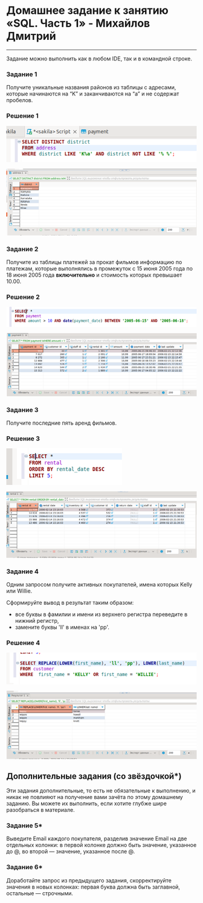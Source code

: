 # Домашнее задание к занятию «SQL. Часть 1» - Михайлов Дмитрий

---

Задание можно выполнить как в любом IDE, так и в командной строке.

### Задание 1

Получите уникальные названия районов из таблицы с адресами, которые начинаются на “K” и заканчиваются на “a” и не содержат пробелов.

### Решение 1

![1-1](https://github.com/blackgult/hw12-03-SQL/blob/main/1-1.PNG)

![1-2](https://github.com/blackgult/hw12-03-SQL/blob/main/1-2.PNG)


### Задание 2

Получите из таблицы платежей за прокат фильмов информацию по платежам, которые выполнялись в промежуток с 15 июня 2005 года по 18 июня 2005 года **включительно** и стоимость которых превышает 10.00.

### Решение 2

![2-1](https://github.com/blackgult/hw12-03-SQL/blob/main/2-1.PNG)

![2-2](https://github.com/blackgult/hw12-03-SQL/blob/main/2-2.PNG)


### Задание 3

Получите последние пять аренд фильмов.

### Решение 3

![3-1](https://github.com/blackgult/hw12-03-SQL/blob/main/3-1.PNG)

![3-2](https://github.com/blackgult/hw12-03-SQL/blob/main/3-2.PNG)


### Задание 4

Одним запросом получите активных покупателей, имена которых Kelly или Willie. 

Сформируйте вывод в результат таким образом:
- все буквы в фамилии и имени из верхнего регистра переведите в нижний регистр,
- замените буквы 'll' в именах на 'pp'.

### Решение 4

![4-1](https://github.com/blackgult/hw12-03-SQL/blob/main/4-1.PNG)

![4-2](https://github.com/blackgult/hw12-03-SQL/blob/main/4-2.PNG)


## Дополнительные задания (со звёздочкой*)
Эти задания дополнительные, то есть не обязательные к выполнению, и никак не повлияют на получение вами зачёта по этому домашнему заданию. Вы можете их выполнить, если хотите глубже шире разобраться в материале.

### Задание 5*

Выведите Email каждого покупателя, разделив значение Email на две отдельных колонки: в первой колонке должно быть значение, указанное до @, во второй — значение, указанное после @.

### Задание 6*

Доработайте запрос из предыдущего задания, скорректируйте значения в новых колонках: первая буква должна быть заглавной, остальные — строчными.
